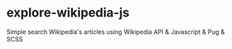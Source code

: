# explore-wikipedia-js
Simple search Wikipedia's articles using Wikipedia API &amp; Javascript &amp; Pug &amp; SCSS
